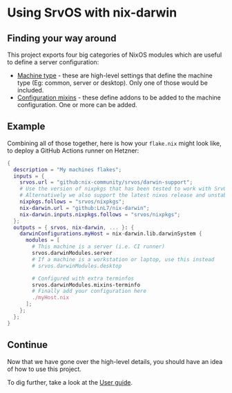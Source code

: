 # Using SrvOS with nix-darwin

## Finding your way around

This project exports four big categories of NixOS modules which are useful to define a server configuration:

* [Machine type](./type.md) - these are high-level settings that define the machine type (Eg: common, server or desktop). Only one of those would be included.
* [Configuration mixins](./mixins.md) - these define addons to be added to the machine configuration. One or more can be added.

## Example

Combining all of those together, here is how your `flake.nix` might look like, to deploy a GitHub Actions runner on Hetzner:

```nix
{
  description = "My machines flakes";
  inputs = {
    srvos.url = "github:nix-community/srvos/darwin-support";
    # Use the version of nixpkgs that has been tested to work with SrvOS
    # Alternatively we also support the latest nixos release and unstable
    nixpkgs.follows = "srvos/nixpkgs";
    nix-darwin.url = "github:LnL7/nix-darwin";
    nix-darwin.inputs.nixpkgs.follows = "srvos/nixpkgs";
  };
  outputs = { srvos, nix-darwin, ... }: {
    darwinConfigurations.myHost = nix-darwin.lib.darwinSystem {
      modules = [
        # This machine is a server (i.e. CI runner)
        srvos.darwinModules.server
        # If a machine is a workstation or laptop, use this instead
        # srvos.darwinModules.desktop

        # Configured with extra terminfos
        srvos.darwinModules.mixins-terminfo
        # Finally add your configuration here
        ./myHost.nix
      ];
    };
  };
}
```

## Continue

Now that we have gone over the high-level details, you should have an idea of how to use this project.

To dig further, take a look at the [User guide](../user_guide.md).
